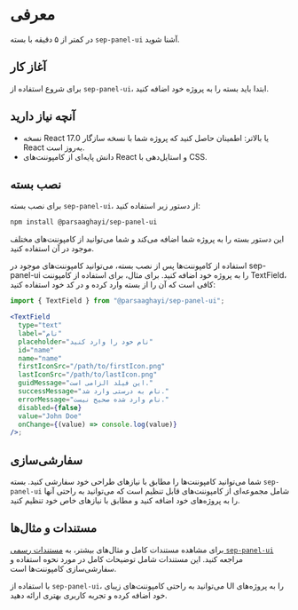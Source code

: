 

# معرفی

در کمتر از ۵ دقیقه با بسته `sep-panel-ui` آشنا شوید.

## آغاز کار

برای شروع استفاده از `sep-panel-ui`، ابتدا باید بسته را به پروژه خود اضافه کنید.

## آنچه نیاز دارید

- نسخه React 17.0 یا بالاتر: اطمینان حاصل کنید که پروژه شما با نسخه سازگار React به‌روز است.
- دانش پایه‌ای از کامپوننت‌های React و استایل‌دهی با CSS.

## نصب بسته

برای نصب بسته `sep-panel-ui`، از دستور زیر استفاده کنید:

```bash
npm install @parsaaghayi/sep-panel-ui
```

این دستور بسته را به پروژه شما اضافه می‌کند و شما می‌توانید از کامپوننت‌های مختلف موجود در آن استفاده کنید.

استفاده از کامپوننت‌ها
پس از نصب بسته، می‌توانید کامپوننت‌های موجود در sep-panel-ui را به پروژه خود اضافه کنید. برای مثال، برای استفاده از کامپوننت TextField، کافی است که آن را از بسته وارد کرده و در کد خود استفاده کنید:

```jsx
import { TextField } from "@parsaaghayi/sep-panel-ui";

<TextField
  type="text"
  label="نام"
  placeholder="نام خود را وارد کنید"
  id="name"
  name="name"
  firstIconSrc="/path/to/firstIcon.png"
  lastIconSrc="/path/to/lastIcon.png"
  guidMessage="این فیلد الزامی است."
  successMessage="نام به درستی وارد شد."
  errorMessage="نام وارد شده صحیح نیست."
  disabled={false}
  value="John Doe"
  onChange={(value) => console.log(value)}
/>;
```

## سفارشی‌سازی

شما می‌توانید کامپوننت‌ها را مطابق با نیازهای طراحی خود سفارشی کنید. بسته `sep-panel-ui` شامل مجموعه‌ای از کامپوننت‌های قابل تنظیم است که می‌توانید به راحتی آنها را به پروژه‌های خود اضافه کنید و مطابق با نیازهای خاص خود تنظیم کنید.

## مستندات و مثال‌ها

برای مشاهده مستندات کامل و مثال‌های بیشتر، به [مستندات رسمی `sep-panel-ui`](https://example.com) مراجعه کنید. این مستندات شامل توضیحات کامل در مورد نحوه استفاده و سفارشی‌سازی کامپوننت‌ها است.

با استفاده از `sep-panel-ui`، می‌توانید به راحتی کامپوننت‌های زیبای UI را به پروژه‌های خود اضافه کرده و تجربه کاربری بهتری ارائه دهید.

